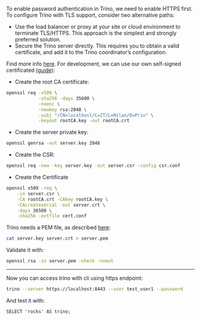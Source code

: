 To enable password authentication in Trino, we need to enable HTTPS first. To configure Trino with TLS support, consider two alternative paths:

- Use the load balancer or proxy at your site or cloud environment to terminate TLS/HTTPS. This approach is the simplest and strongly preferred solution.
- Secure the Trino server directly. This requires you to obtain a valid certificate, and add it to the Trino coordinator’s configuration.

Find more info [here](https://trino.io/docs/current/security/tls.html). For development, we can use our own self-signed certificated [(guide)](https://devopscube.com/create-self-signed-certificates-openssl/):

- Create the root CA certificate:

```bash
openssl req -x509 \
            -sha256 -days 35600 \
            -noenc \
            -newkey rsa:2048 \
            -subj "/CN=localhost/C=IT/L=Milan/O=Prin" \
            -keyout rootCA.key -out rootCA.crt 
```

- Create the server private key:

```bash
openssl genrsa -out server.key 2048
```

- Create the CSR:

```bash
openssl req -new -key server.key -out server.csr -config csr.conf
```

- Create the Certificate

```bash
openssl x509 -req \
    -in server.csr \
    -CA rootCA.crt -CAkey rootCA.key \
    -CAcreateserial -out server.crt \
    -days 36500 \
    -sha256 -extfile cert.conf
```

Trino needs a PEM file, as described [here](https://trino.io/docs/current/security/inspect-pem.html):

```bash
cat server.key server.crt > server.pem
```

Validate it with:

```bash
openssl rsa -in server.pem -check -noout
```

---

Now you can access trino with cli using https endpoint:

```bash
trino --server https://localhost:8443 --user test_user1 --password
```

And test it with:

```
SELECT 'rocks' AS trino;
```